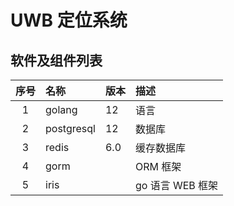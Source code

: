 # UWB 定位系统
## 软件及组件列表

|序号|名称|版本|描述|
|:----:|:----|:----|:---|
|1|golang|12|语言|
|2|postgresql|12|数据库|
|3|redis|6.0|缓存数据库|
|4|gorm||ORM 框架|
|5|iris||go 语言 WEB 框架|

